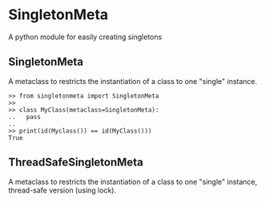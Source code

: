 # SingletonMeta

A python module for easily creating singletons

## SingletonMeta

A metaclass to restricts the instantiation of a class to one "single" instance.

```
>> from singletonmeta import SingletonMeta
>>
>> class MyClass(metaclass=SingletonMeta):
..   pass
..
>> print(id(Myclass()) == id(MyClass()))
True
```

## ThreadSafeSingletonMeta

A metaclass to restricts the instantiation of a class to one "single" instance,
thread-safe version (using lock).
